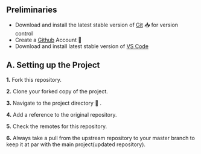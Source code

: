 ## Preliminaries

- Download and install the latest stable version of [Git](https://git-scm.com/downloads) 📥 for version control
- Create a [Github](https://github.com/join) Account 📇
- Download and install latest stable version of [VS Code](https://code.visualstudio.com/download)

## A. Setting up the Project

**1.**  Fork this repository.

**2.**  Clone your forked copy of the project.

**3.** Navigate to the project directory 📁 .

**4.** Add a reference to the original repository.

**5.** Check the remotes for this repository.

**6.** Always take a pull from the upstream repository to your master branch to keep it at par with the main project(updated repository).
